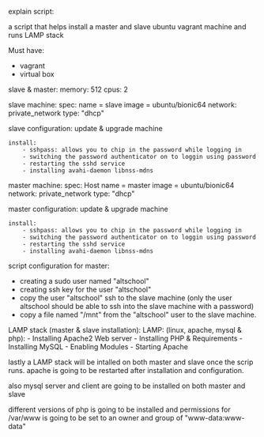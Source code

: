 explain script:

a script that helps install a master and slave ubuntu vagrant machine and runs LAMP stack

Must have: 

- vagrant 
- virtual box 


slave & master:
    memory: 512
    cpus: 2


slave machine: 
 spec:
    name = slave
    image = ubuntu/bionic64
    network:
        private_network 
        type: "dhcp"

slave configuration:
    update & upgrade machine

    install:
        - sshpass: allows you to chip in the password while logging in
        - switching the password authenticator on to loggin using password
        - restarting the sshd service
        - installing avahi-daemon libnss-mdns





master machine: 
    spec: 
        Host name = master
        image = ubuntu/bionic64
    network:
        private_network 
        type: "dhcp"

master configuration:
    update & upgrade machine

    install:
        - sshpass: allows you to chip in the password while logging in
        - switching the password authenticator on to loggin using password
        - restarting the sshd service
        - installing avahi-daemon libnss-mdns


script configuration for master:
- creating a sudo user named "altschool"
- creating ssh key for the user "altschool"
- copy the user "altschool" ssh to the slave machine (only the user altschool should be able to ssh into the slave machine with a password)
- copy a file named "/mnt" from the "altschool" user to the slave machine.


LAMP stack (master & slave installation):
    LAMP: (linux, apache, mysql & php):
        - Installing Apache2 Web server
        - Installing PHP & Requirements
        - Installing MySQL
        - Enabling Modules
        - Starting Apache


lastly a LAMP stack will be intalled on both master and slave once the scrip runs. apache is going to be restarted after installation and configuration. 

also mysql server and client are going to be installed on both master and slave

different versions of php is going to be installed and permissions for /var/www is going to be set to an owner and group of "www-data:www-data"

